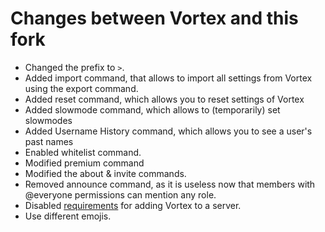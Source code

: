
# Changes between Vortex and this fork
- Changed the prefix to `>`.
- Added import command, that allows to import all settings from Vortex using 
the export command.
- Added reset command, which allows you to reset settings of Vortex
- Added slowmode command, which allows to (temporarily) set slowmodes
- Added Username History command, which allows you to see a user's past names
- Enabled whitelist command.
- Modified premium command
- Modified the about & invite commands.
- Removed announce command, as it is useless now that members with @everyone
permissions can mention any role.
- Disabled 
[requirements](https://github.com/jagrosh/Vortex/wiki/Getting-Started#-requirements)
for adding Vortex to a server.
- Use different emojis.